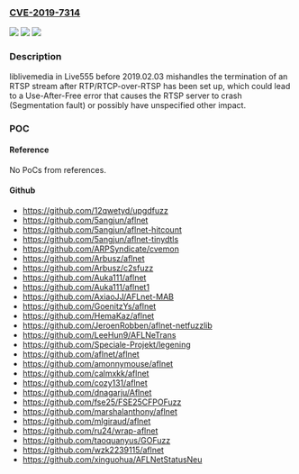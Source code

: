 ### [CVE-2019-7314](https://cve.mitre.org/cgi-bin/cvename.cgi?name=CVE-2019-7314)
![](https://img.shields.io/static/v1?label=Product&message=n%2Fa&color=blue)
![](https://img.shields.io/static/v1?label=Version&message=n%2Fa&color=blue)
![](https://img.shields.io/static/v1?label=Vulnerability&message=n%2Fa&color=brighgreen)

### Description

liblivemedia in Live555 before 2019.02.03 mishandles the termination of an RTSP stream after RTP/RTCP-over-RTSP has been set up, which could lead to a Use-After-Free error that causes the RTSP server to crash (Segmentation fault) or possibly have unspecified other impact.

### POC

#### Reference
No PoCs from references.

#### Github
- https://github.com/12qwetyd/upgdfuzz
- https://github.com/5angjun/aflnet
- https://github.com/5angjun/aflnet-hitcount
- https://github.com/5angjun/aflnet-tinydtls
- https://github.com/ARPSyndicate/cvemon
- https://github.com/Arbusz/aflnet
- https://github.com/Arbusz/c2sfuzz
- https://github.com/Auka111/aflnet
- https://github.com/Auka111/aflnet1
- https://github.com/AxiaoJJ/AFLnet-MAB
- https://github.com/GoenitzYs/aflnet
- https://github.com/HemaKaz/aflnet
- https://github.com/JeroenRobben/aflnet-netfuzzlib
- https://github.com/LeeHun9/AFLNeTrans
- https://github.com/Speciale-Projekt/legening
- https://github.com/aflnet/aflnet
- https://github.com/amonnymouse/aflnet
- https://github.com/calmxkk/aflnet
- https://github.com/cozy131/aflnet
- https://github.com/dnagarju/Aflnet
- https://github.com/fse25/FSE25CFPOFuzz
- https://github.com/marshalanthony/aflnet
- https://github.com/mlgiraud/aflnet
- https://github.com/ru24/wrap-aflnet
- https://github.com/taoquanyus/GOFuzz
- https://github.com/wzk2239115/aflnet
- https://github.com/xinguohua/AFLNetStatusNeu

